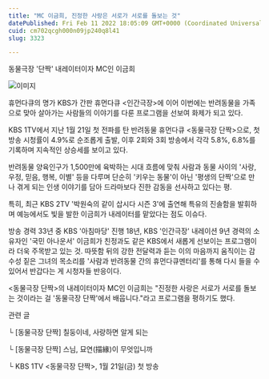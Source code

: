 ```yaml
---
title: "MC 이금희, 진정한 사랑은 서로가 서로를 돌보는 것"
datePublished: Fri Feb 11 2022 18:05:09 GMT+0000 (Coordinated Universal Time)
cuid: cm702qcgh000n09jp240q8l41
slug: 3323

---
```



동물극장 '단짝' 내레이터이자 MC인 이금희

![이미지](https://cdn.hashnode.com/res/hashnode/image/upload/v1739253673430/46cf406b-78bc-4091-b8c5-f3c371e9d868.jpeg)

휴먼다큐의 명가 KBS가 간판 휴먼다큐 <인간극장>에 이어 이번에는 반려동물을 가족으로 맞아 살아가는 사람들의 이야기를 다룬 프로그램을 선보여 화제가 되고 있다.

KBS 1TV에서 지난 1월 21일 첫 전파를 탄 반려동물 휴먼다큐 <동물극장 단짝>으로, 첫 방송 시청률이 4.9%로 순조롭게 출발, 이후 2회와 3회 방송에서 각각 5.8%, 6.8%를 기록하며 지속적인 상승세를 보이고 있다.

반려동물 양육인구가 1,500만에 육박하는 시대 흐름에 맞춰 사람과 동물 사이의 '사랑, 우정, 믿음, 행복, 이별' 등을 다루며 단순히 '키우는 동물'이 아닌 '평생의 단짝'으로 만나 겪게 되는 인생 이야기를 담아 드라마보다 진한 감동을 선사하고 있다는 평.

특히, 최근 KBS 2TV '박원숙의 같이 삽시다 시즌 3'에 출연해 특유의 진솔함을 발휘하며 예능에서도 빛을 발한 이금희가 내레이터를 맡았다는 점도 이슈다.

방송 경력 33년 중 KBS '아침마당' 진행 18년, KBS '인간극장' 내레이션 9년 경력의 소유자인 '국민 아나운서' 이금희가 친정과도 같은 KBS에서 새롭게 선보이는 프로그램이라 더욱 주목받고 있는 것. 따뜻함 뒤의 강한 전달력과 듣는 이의 마음까지 움직이는 감수성 짙은 그녀의 목소리를 '사람과 반려동물 간의 휴먼다큐멘터리'를 통해 다시 들을 수 있어서 반갑다는 게 시청자들 반응이다.

<동물극장 단짝>의 내레이터이자 MC인 이금희는 "진정한 사랑은 서로가 서로를 돌보는 것이라는 걸 '동물극장 단짝'에서 배웁니다."라고 프로그램을 평하기도 했다.

관련 글

└ [동물극장 단짝] 칠둥이네, 사랑하면 알게 되는

└ [동물극장 단짝] 스님, 묘연(描緣)이 무엇입니까

└ KBS 1TV <동물극장 단짝>, 1월 21일(금) 첫 방송